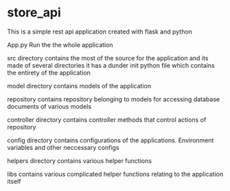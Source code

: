 # store_api



This is a simple rest api application created with flask and python


App.py
Run the the whole application

src directory
contains the most of the source for the application and its made of several directories
it has a dunder init python file which contains the entirety of the application


model directory
contains models of the application

repository
contains repository belonging to models for accessing database documents of various models

controller directory
contains controller methods that control actions of repository

config directory
contains configurations of the applications. Environment variables and other neccessary configs

helpers directory
contains various helper functions

libs
contains various complicated helper functions relating to the application itself




